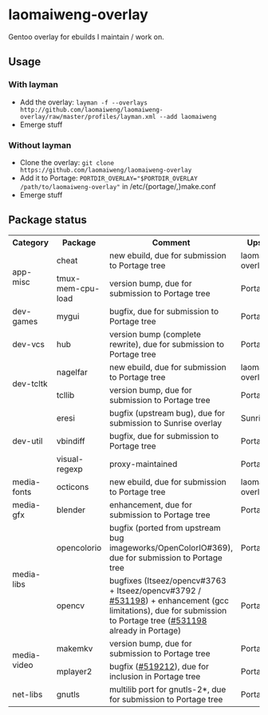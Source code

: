 laomaiweng-overlay
==================

Gentoo overlay for ebuilds I maintain / work on.

Usage
-----

### With layman

* Add the overlay: `layman -f --overlays http://github.com/laomaiweng/laomaiweng-overlay/raw/master/profiles/layman.xml --add laomaiweng`
* Emerge stuff

### Without layman

* Clone the overlay: `git clone https://github.com/laomaiweng/laomaiweng-overlay`
* Add it to Portage: `PORTDIR_OVERLAY="$PORTDIR_OVERLAY /path/to/laomaiweng-overlay"` in /etc/{portage/,}make.conf
* Emerge stuff


Package status
--------------

<table>
  <tr><th>Category</th><th>Package</th><th>Comment</th><th>Upstream</th></tr>
  <tr><td rowspan=2>app-misc</td><td>cheat</td><td>new ebuild, due for submission to Portage tree</td><td>laomaiweng-overlay</td></tr>
  <tr><td>tmux-mem-cpu-load</td><td>version bump, due for submission to Portage tree</td><td>Portage</td></tr>
  <tr><td rowspan=1>dev-games</td><td>mygui</td><td>bugfix, due for submission to Portage tree</td><td>Portage</td></tr>
  <tr><td rowspan=1>dev-vcs</td><td>hub</td><td>version bump (complete rewrite), due for submission to Portage tree</td><td>Portage</td></tr>
  <tr><td rowspan=2>dev-tcltk</td><td>nagelfar</td><td>new ebuild, due for submission to Portage tree</td><td>laomaiweng-overlay</td></tr>
  <tr><td>tcllib</td><td>version bump, due for submission to Portage tree</td><td>Portage</td></tr>
  <tr><td rowspan=3>dev-util</td><td>eresi</td><td>bugfix (upstream bug), due for submission to Sunrise overlay</td><td>Sunrise</td></tr>
  <tr><td>vbindiff</td><td>bugfix, due for submission to Portage tree</td><td>Portage</td></tr>
  <tr><td>visual-regexp</td><td>proxy-maintained</td><td>Portage</td></tr>
  <tr><td rowspan=1>media-fonts</td><td>octicons</td><td>new ebuild, due for submission to Portage tree</td><td>laomaiweng-overlay</td></tr>
  <tr><td rowspan=1>media-gfx</td><td>blender</td><td>enhancement, due for submission to Portage tree</td><td>Portage</td></tr>
  <tr><td rowspan=2>media-libs</td><td>opencolorio</td><td>bugfix (ported from upstream bug imageworks/OpenColorIO#369), due for submission to Portage tree</td><td>Portage</td></tr>
  <tr><td>opencv</td><td>bugfixes (Itseez/opencv#3763 + Itseez/opencv#3792 / <a href="https://bugs.gentoo.org/show_bug.cgi?id=531198">#531198</a>) + enhancement (gcc limitations), due for submission to Portage tree (<a href="https://bugs.gentoo.org/show_bug.cgi?id=531198">#531198</a> already in Portage)</td><td>Portage</td></tr>
  <tr><td rowspan=2>media-video</td><td>makemkv</td><td>version bump, due for submission to Portage tree</td><td>Portage</td></tr>
  <tr><td>mplayer2</td><td>bugfix (<a href="https://bugs.gentoo.org/show_bug.cgi?id=519212">#519212</a>), due for inclusion in Portage tree</td><td>Portage</td></tr>
  <tr><td rowspan=1>net-libs</td><td>gnutls</td><td>multilib port for gnutls-2*, due for submission to Portage tree</td><td>Portage</td></tr>
</table>

